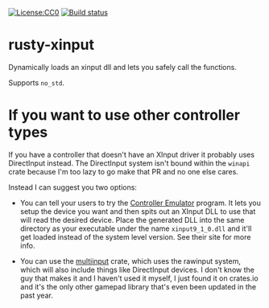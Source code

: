 [![License:CC0](https://img.shields.io/badge/License-CC0-brightgreen.svg)](https://creativecommons.org/publicdomain/zero/1.0/)
[![Build status](https://ci.appveyor.com/api/projects/status/2nhvh047mrv8plen?svg=true)](https://ci.appveyor.com/project/Lokathor/rusty-xinput)

# rusty-xinput

Dynamically loads an xinput dll and lets you safely call the functions.

Supports `no_std`.

# If you want to use other controller types

If you have a controller that doesn't have an XInput driver it probably uses
DirectInput instead. The DirectInput system isn't bound within the `winapi`
crate because I'm too lazy to go make that PR and no one else cares.

Instead I can suggest you two options:

* You can tell your users to try the [Controller
  Emulator](https://github.com/x360ce/x360ce) program. It lets you setup the
  device you want and then spits out an XInput DLL to use that will read the
  desired device. Place the generated DLL into the same directory as your
  executable under the name `xinput9_1_0.dll` and it'll get loaded instead of
  the system level version. See their site for more info.

* You can use the [multiinput](https://crates.io/crates/multiinput) crate, which
  uses the rawinput system, which will also include things like DirectInput
  devices. I don't know the guy that makes it and I haven't used it myself, I
  just found it on crates.io and it's the only other gamepad library that's even
  been updated in the past year.
